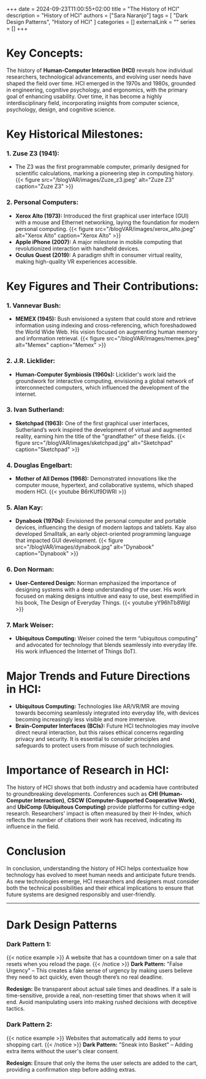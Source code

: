 +++ 
date = 2024-09-23T11:00:55+02:00
title = "The History of HCI"
description = "History of HCI"
authors = ["Sara Naranjo"]
tags = [
    "Dark Design Patterns",
    "History of HCI"
    ]
categories = []
externalLink = ""
series = []
+++

# Key Concepts: 

The history of **Human-Computer Interaction (HCI)** reveals how individual researchers, technological advancements, and evolving user needs have shaped the field over time. HCI emerged in the 1970s and 1980s, grounded in engineering, cognitive psychology, and ergonomics, with the primary goal of enhancing usability. Over time, it has become a highly interdisciplinary field, incorporating insights from computer science, psychology, design, and cognitive science.

# Key Historical Milestones:
### 1. Zuse Z3 (1941):

- The Z3 was the first programmable computer, primarily designed for scientific calculations, marking a pioneering step in computing history.
{{< figure src="/blogVAR/images/Zuze_z3.jpeg" alt="Zuze Z3" caption="Zuze Z3" >}}

### 2. Personal Computers:

- **Xerox Alto (1973):** Introduced the first graphical user interface (GUI) with a mouse and Ethernet networking, laying the foundation for modern personal computing.
{{< figure src="/blogVAR/images/xerox_alto.jpeg" alt="Xerox Alto" caption="Xerox Alto" >}}
- **Apple iPhone (2007):** A major milestone in mobile computing that revolutionized interaction with handheld devices.
- **Oculus Quest (2019):** A paradigm shift in consumer virtual reality, making high-quality VR experiences accessible.

# Key Figures and Their Contributions:
### 1. Vannevar Bush:

- **MEMEX (1945):** Bush envisioned a system that could store and retrieve information using indexing and cross-referencing, which foreshadowed the World Wide Web. His vision focused on augmenting human memory and information retrieval.
{{< figure src="/blogVAR/images/memex.jpeg" alt="Memex" caption="Memex" >}}
### 2. J.R. Licklider:

- **Human-Computer Symbiosis (1960s):** Licklider's work laid the groundwork for interactive computing, envisioning a global network of interconnected computers, which influenced the development of the internet.

### 3. Ivan Sutherland:

- **Sketchpad (1963):** One of the first graphical user interfaces, Sutherland’s work inspired the development of virtual and augmented reality, earning him the title of the "grandfather" of these fields.
{{< figure src="/blogVAR/images/sketchpad.jpg" alt="Sketchpad" caption="Sketchpad" >}}
### 4. Douglas Engelbart:

- **Mother of All Demos (1968):** Demonstrated innovations like the computer mouse, hypertext, and collaborative systems, which shaped modern HCI.
{{< youtube B6rKUf9DWRI >}}
### 5. Alan Kay:

- **Dynabook (1970s):** Envisioned the personal computer and portable devices, influencing the design of modern laptops and tablets. Kay also developed Smalltalk, an early object-oriented programming language that impacted GUI development.
{{< figure src="/blogVAR/images/dynabook.jpg" alt="Dynabook" caption="Dynabook" >}}

### 6. Don Norman:

- **User-Centered Design:** Norman emphasized the importance of designing systems with a deep understanding of the user. His work focused on making designs intuitive and easy to use, best exemplified in his book, The Design of Everyday Things.
{{< youtube yY96hTb8WgI >}}

### 7. Mark Weiser:

- **Ubiquitous Computing:** Weiser coined the term “ubiquitous computing” and advocated for technology that blends seamlessly into everyday life. His work influenced the Internet of Things (IoT).

# Major Trends and Future Directions in HCI:
- **Ubiquitous Computing:** Technologies like AR/VR/MR are moving towards becoming seamlessly integrated into everyday life, with devices becoming increasingly less visible and more immersive.
- **Brain-Computer Interfaces (BCIs):** Future HCI technologies may involve direct neural interaction, but this raises ethical concerns regarding privacy and security. It is essential to consider principles and safeguards to protect users from misuse of such technologies.
# Importance of Research in HCI:
The history of HCI shows that both industry and academia have contributed to groundbreaking developments. Conferences such as **CHI (Human-Computer Interaction)**, **CSCW (Computer-Supported Cooperative Work)**, and **UbiComp (Ubiquitous Computing)** provide platforms for cutting-edge research. Researchers' impact is often measured by their H-Index, which reflects the number of citations their work has received, indicating its influence in the field.
# Conclusion 
In conclusion, understanding the history of HCI helps contextualize how technology has evolved to meet human needs and anticipate future trends. As new technologies emerge, HCI researchers and designers must consider both the technical possibilities and their ethical implications to ensure that future systems are designed responsibly and user-friendly.
___
# Dark Design Patterns
### Dark Pattern 1:
{{< notice example >}}
A website that has a countdown timer on a sale that resets when you reload the page.
{{< /notice >}} 
**Dark Pattern:** "False Urgency" – This creates a fake sense of urgency by making users believe they need to act quickly, even though there’s no real deadline.

**Redesign:** Be transparent about actual sale times and deadlines. If a sale is time-sensitive, provide a real, non-resetting timer that shows when it will end. Avoid manipulating users into making rushed decisions with deceptive tactics.

### Dark Pattern 2:
{{< notice example >}}
Websites that automatically add items to your shopping cart.
{{< /notice >}} 
**Dark Pattern:** "Sneak into Basket" – Adding extra items without the user's clear consent.

**Redesign:** Ensure that only the items the user selects are added to the cart, providing a confirmation step before adding extras.

